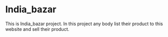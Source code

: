 # India_bazar
This is India_bazar project. In this project any body list their product to this website and sell their product.
